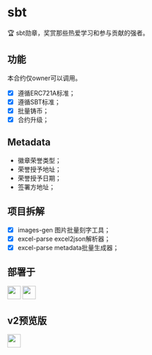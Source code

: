# sbt

🏆 sbt勋章，奖赏那些热爱学习和参与贡献的强者。

## 功能

本合约仅owner可以调用。

- [x] 遵循ERC721A标准；
- [x] 遵循SBT标准；
- [x] 批量铸币；
- [x] 合约升级；

## Metadata

- 徽章荣誉类型；
- 荣誉授予地址；
- 荣誉授予日期；
- 签署方地址；

## 项目拆解

- [x] images-gen 图片批量刻字工具；
- [x] excel-parse excel2json解析器；
- [x] excel-parse metadata批量生成器；

## 部署于

<a href="https://opensea.io/" title="Buy on OpenSea" target="_blank"><img  style="height:30px" src="https://storage.googleapis.com/opensea-static/Logomark/Logomark-Blue.svg"/></a>
<a href="https://rarible.com/collection/polygon/0x60de1b7b4a0576455c794e43578e4b2bfb2922e1/items" title="Buy on OpenSea" target="_blank"><img  style="height:30px" src="https://lh3.googleusercontent.com/uxq7KCF10qsg4cTKKRfU3aWqdL6bAsdruh8rYCByHEQNkMYgSqbp_CDzMpl2iZ6y6qTr34X-VDCAVZOFHm_sgYM=w600"/></a> 

## v2预览版

<a href="https://testnets.opensea.io/collection/the-great-seafaring-era" title="Buy on OpenSea" target="_blank"><img  style="height:30px" src="https://storage.googleapis.com/opensea-static/Logomark/Logomark-Blue.svg"/></a>
